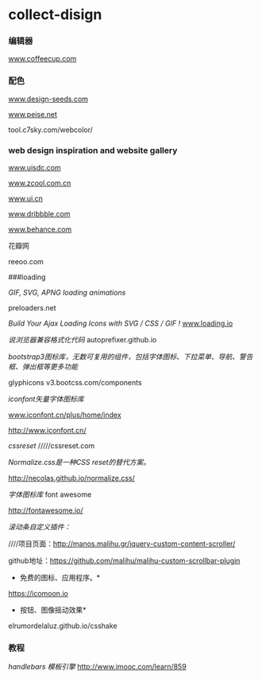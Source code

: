 # collect-disign
### 编辑器
 www.coffeecup.com
 
### 配色
 www.design-seeds.com

 www.peise.net

 tool.c7sky.com/webcolor/

### **web design inspiration and website gallery**
 www.uisdc.com

 www.zcool.com.cn

 www.ui.cn

 www.dribbble.com

 www.behance.com

 花瓣网

 reeoo.com

###loading

*GIF, SVG, APNG loading animations*

preloaders.net

*Build Your Ajax Loading Icons with SVG / CSS / GIF !*
www.loading.io


*说浏览器兼容格式化代码*
autoprefixer.github.io

*bootstrap3图标库，无数可复用的组件，包括字体图标、下拉菜单、导航、警告框、弹出框等更多功能*

glyphicons   v3.bootcss.com/components

*iconfont矢量字体图标库*

www.iconfont.cn/plus/home/index

http://www.iconfont.cn/

*cssreset*
/////cssreset.com

*Normalize.css是一种CSS reset的替代方案。*

http://necolas.github.io/normalize.css/

*字体图标库*
font awesome

http://fontawesome.io/


*滚动条自定义插件：*

////项目页面：http://manos.malihu.gr/jquery-custom-content-scroller/

github地址：https://github.com/malihu/malihu-custom-scrollbar-plugin

* 免费的图标、应用程序。*

https://icomoon.io

* 按钮、图像摇动效果* 

elrumordelaluz.github.io/csshake

### 教程
*handlebars  模板引擎*
http://www.imooc.com/learn/859
